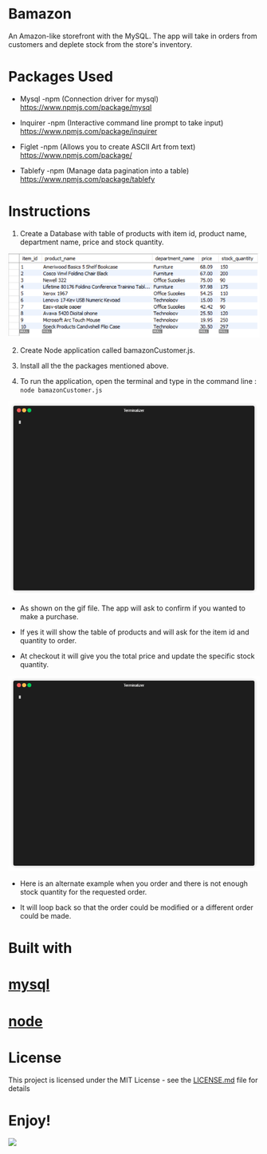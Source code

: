 # Bamazon
An Amazon-like storefront with the MySQL. The app will take in orders from customers and deplete stock from the store's inventory.

# Packages Used
 
 - Mysql -npm (Connection driver for mysql)
https://www.npmjs.com/package/mysql

 - Inquirer -npm (Interactive command line prompt to take input)
https://www.npmjs.com/package/inquirer

 - Figlet -npm (Allows you to create ASCII Art from text)
https://www.npmjs.com/package/

 - Tablefy -npm (Manage data pagination into a table)
https://www.npmjs.com/package/tablefy

# Instructions

1. Create a Database with table of products with item id, product name, department name, price and stock quantity.

<img src="https://github.com/Otepiii/Bamazon/blob/master/table.PNG">

2. Create Node application called bamazonCustomer.js. 

3. Install all the the packages mentioned above.

4. To run the application, open the terminal  and type in the command line : ```node bamazonCustomer.js ```

<img src="https://github.com/Otepiii/Bamazon/blob/master/render1533518652858.gif" width="700">

- As shown on the gif file. The app will ask to confirm if you wanted to make a purchase.

- If yes it will show the table of products and will ask for the item id and quantity to order.

- At checkout it will give you the total price and update the specific stock quantity.

<img src="https://github.com/Otepiii/Bamazon/blob/master/render1533518772292.gif" width="700">

- Here is an alternate example when you order and there is not enough stock quantity for the requested order.

- It will loop back so that the order could be modified or a different order could be made.

# Built with 

 # [mysql](https://www.mysql.com/)
 # [node](https://nodejs.org/en/)
 
# License
  
  This project is licensed under the MIT License - see the [LICENSE.md](https://github.com/Otepiii/Bamazon/blob/master/LICENSE) file for details

# Enjoy!

<img src="https://gph.is/2J9l3fr" width="700">




